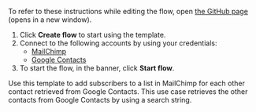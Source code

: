 To refer to these instructions while editing the flow, open [the GitHub page](https://github.com/ot4i/app-connect-templates/tree/main/resources/markdown/Add%20subscribers%20to%20a%20list%20in%20MailChimp%20for%20each%20other%20contact%20retrieved%20from%20Google%20Contacts_instructions.md) (opens in a new window).

1. Click **Create flow** to start using the template.
2. Connect to the following accounts by using your credentials:
   - [MailChimp](https://www.ibm.com/docs/en/app-connect/containers_cd?topic=apps-mailchimp) 
   - [Google Contacts](https://www.ibm.com/docs/en/app-connect/containers_cd?topic=apps-google-contacts)
3. To start the flow, in the banner, click **Start flow**.

Use this template to add subscribers to a list in MailChimp for each other contact retrieved from Google Contacts. This use case retrieves the other contacts from Google Contacts by using a search string.

